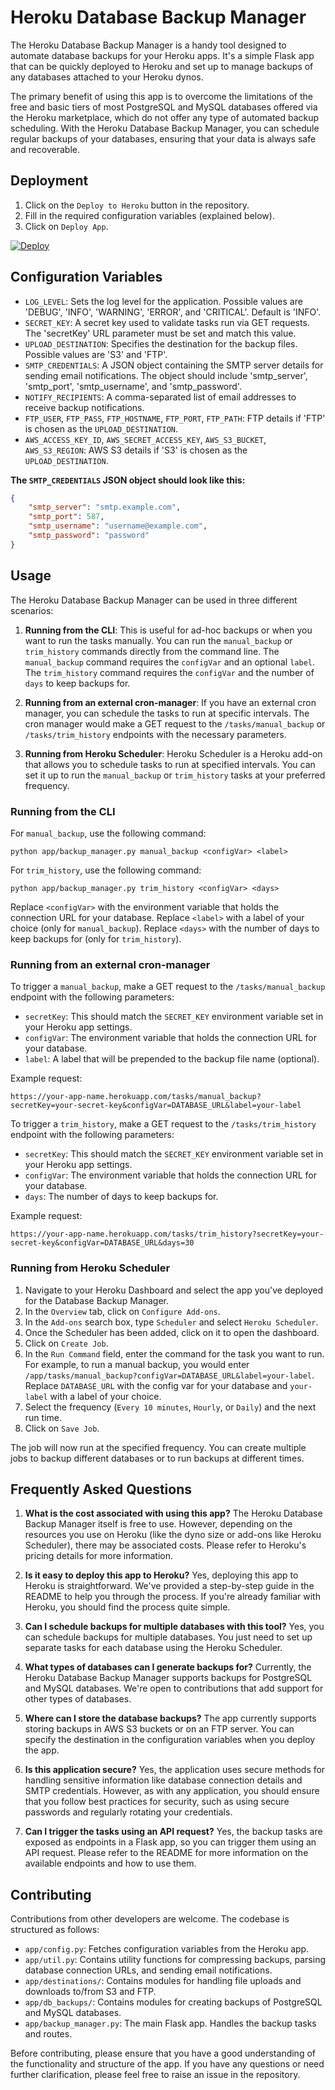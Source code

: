 # Heroku Database Backup Manager

The Heroku Database Backup Manager is a handy tool designed to automate database backups for your Heroku apps. It's a simple Flask app that can be quickly deployed to Heroku and set up to manage backups of any databases attached to your Heroku dynos. 

The primary benefit of using this app is to overcome the limitations of the free and basic tiers of most PostgreSQL and MySQL databases offered via the Heroku marketplace, which do not offer any type of automated backup scheduling. With the Heroku Database Backup Manager, you can schedule regular backups of your databases, ensuring that your data is always safe and recoverable.

## Deployment

1. Click on the `Deploy to Heroku` button in the repository.
2. Fill in the required configuration variables (explained below).
3. Click on `Deploy App`.

[![Deploy](https://www.herokucdn.com/deploy/button.svg)](https://heroku.com/deploy?template=https://github.com/no-product/heroku-database-backup)

## Configuration Variables

- `LOG_LEVEL`: Sets the log level for the application. Possible values are 'DEBUG', 'INFO', 'WARNING', 'ERROR', and 'CRITICAL'. Default is 'INFO'.
- `SECRET_KEY`: A secret key used to validate tasks run via GET requests. The 'secretKey' URL parameter must be set and match this value.
- `UPLOAD_DESTINATION`: Specifies the destination for the backup files. Possible values are 'S3' and 'FTP'.
- `SMTP_CREDENTIALS`: A JSON object containing the SMTP server details for sending email notifications. The object should include 'smtp_server', 'smtp_port', 'smtp_username', and 'smtp_password'.
- `NOTIFY_RECIPIENTS`: A comma-separated list of email addresses to receive backup notifications.
- `FTP_USER`, `FTP_PASS`, `FTP_HOSTNAME`, `FTP_PORT`, `FTP_PATH`: FTP details if 'FTP' is chosen as the `UPLOAD_DESTINATION`.
- `AWS_ACCESS_KEY_ID`, `AWS_SECRET_ACCESS_KEY`, `AWS_S3_BUCKET`, `AWS_S3_REGION`: AWS S3 details if 'S3' is chosen as the `UPLOAD_DESTINATION`.

**The `SMTP_CREDENTIALS` JSON object should look like this:**
```json
{
    "smtp_server": "smtp.example.com",
    "smtp_port": 587,
    "smtp_username": "username@example.com",
    "smtp_password": "password"
}
```

## Usage

The Heroku Database Backup Manager can be used in three different scenarios:

1. **Running from the CLI**: This is useful for ad-hoc backups or when you want to run the tasks manually. You can run the `manual_backup` or `trim_history` commands directly from the command line. The `manual_backup` command requires the `configVar` and an optional `label`. The `trim_history` command requires the `configVar` and the number of `days` to keep backups for.

2. **Running from an external cron-manager**: If you have an external cron manager, you can schedule the tasks to run at specific intervals. The cron manager would make a GET request to the `/tasks/manual_backup` or `/tasks/trim_history` endpoints with the necessary parameters.

3. **Running from Heroku Scheduler**: Heroku Scheduler is a Heroku add-on that allows you to schedule tasks to run at specified intervals. You can set it up to run the `manual_backup` or `trim_history` tasks at your preferred frequency.

### Running from the CLI

For `manual_backup`, use the following command:

```
python app/backup_manager.py manual_backup <configVar> <label>
```

For `trim_history`, use the following command:

```
python app/backup_manager.py trim_history <configVar> <days>
```

Replace `<configVar>` with the environment variable that holds the connection URL for your database. Replace `<label>` with a label of your choice (only for `manual_backup`). Replace `<days>` with the number of days to keep backups for (only for `trim_history`).

### Running from an external cron-manager

To trigger a `manual_backup`, make a GET request to the `/tasks/manual_backup` endpoint with the following parameters:

- `secretKey`: This should match the `SECRET_KEY` environment variable set in your Heroku app settings.
- `configVar`: The environment variable that holds the connection URL for your database.
- `label`: A label that will be prepended to the backup file name (optional).

Example request:

```
https://your-app-name.herokuapp.com/tasks/manual_backup?secretKey=your-secret-key&configVar=DATABASE_URL&label=your-label
```

To trigger a `trim_history`, make a GET request to the `/tasks/trim_history` endpoint with the following parameters:

- `secretKey`: This should match the `SECRET_KEY` environment variable set in your Heroku app settings.
- `configVar`: The environment variable that holds the connection URL for your database.
- `days`: The number of days to keep backups for.

Example request:

```
https://your-app-name.herokuapp.com/tasks/trim_history?secretKey=your-secret-key&configVar=DATABASE_URL&days=30
```

### Running from Heroku Scheduler

1. Navigate to your Heroku Dashboard and select the app you've deployed for the Database Backup Manager.
2. In the `Overview` tab, click on `Configure Add-ons`.
3. In the `Add-ons` search box, type `Scheduler` and select `Heroku Scheduler`.
4. Once the Scheduler has been added, click on it to open the dashboard.
5. Click on `Create Job`.
6. In the `Run Command` field, enter the command for the task you want to run. For example, to run a manual backup, you would enter `/app/tasks/manual_backup?configVar=DATABASE_URL&label=your-label`. Replace `DATABASE_URL` with the config var for your database and `your-label` with a label of your choice.
7. Select the frequency (`Every 10 minutes`, `Hourly`, or `Daily`) and the next run time.
8. Click on `Save Job`.

The job will now run at the specified frequency. You can create multiple jobs to backup different databases or to run backups at different times.


## Frequently Asked Questions

1. **What is the cost associated with using this app?**
   The Heroku Database Backup Manager itself is free to use. However, depending on the resources you use on Heroku (like the dyno size or add-ons like Heroku Scheduler), there may be associated costs. Please refer to Heroku's pricing details for more information.

2. **Is it easy to deploy this app to Heroku?**
   Yes, deploying this app to Heroku is straightforward. We've provided a step-by-step guide in the README to help you through the process. If you're already familiar with Heroku, you should find the process quite simple.

3. **Can I schedule backups for multiple databases with this tool?**
   Yes, you can schedule backups for multiple databases. You just need to set up separate tasks for each database using the Heroku Scheduler.

4. **What types of databases can I generate backups for?**
   Currently, the Heroku Database Backup Manager supports backups for PostgreSQL and MySQL databases. We're open to contributions that add support for other types of databases.

5. **Where can I store the database backups?**
   The app currently supports storing backups in AWS S3 buckets or on an FTP server. You can specify the destination in the configuration variables when you deploy the app.

6. **Is this application secure?**
   Yes, the application uses secure methods for handling sensitive information like database connection details and SMTP credentials. However, as with any application, you should ensure that you follow best practices for security, such as using secure passwords and regularly rotating your credentials.

7. **Can I trigger the tasks using an API request?**
   Yes, the backup tasks are exposed as endpoints in a Flask app, so you can trigger them using an API request. Please refer to the README for more information on the available endpoints and how to use them.

## Contributing

Contributions from other developers are welcome. The codebase is structured as follows:

- `app/config.py`: Fetches configuration variables from the Heroku app.
- `app/util.py`: Contains utility functions for compressing backups, parsing database connection URLs, and sending email notifications.
- `app/destinations/`: Contains modules for handling file uploads and downloads to/from S3 and FTP.
- `app/db_backups/`: Contains modules for creating backups of PostgreSQL and MySQL databases.
- `app/backup_manager.py`: The main Flask app. Handles the backup tasks and routes.

Before contributing, please ensure that you have a good understanding of the functionality and structure of the app. If you have any questions or need further clarification, please feel free to raise an issue in the repository.